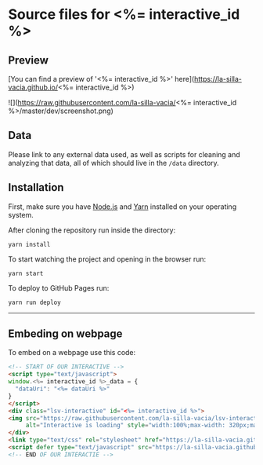 Source files for <%= interactive_id %>
=====

## Preview

[You can find a preview of '<%= interactive_id %>' here](https://la-silla-vacia.github.io/<%= interactive_id %>)

![](https://raw.githubusercontent.com/la-silla-vacia/<%= interactive_id %>/master/dev/screenshot.png)

## Data
Please link to any external data used, as well as scripts for cleaning and analyzing that data, all of which should live in the `/data` directory.

## Installation
First, make sure you have [Node.js](https://nodejs.org/) and [Yarn](https://yarnpkg.com/en/) installed on your operating system.

After cloning the repository run inside the directory:
```
yarn install
```

To start watching the project and opening in the browser run:
```
yarn start
```

To deploy to GitHub Pages run:
```
yarn run deploy
```

---

## Embeding on webpage
To embed on a webpage use this code:
```html
<!-- START OF OUR INTERACTIVE -->
<script type="text/javascript">
window.<%= interactive_id %>_data = {
  "dataUri": "<%= dataUri %>"
}
</script>
<div class="lsv-interactive" id="<%= interactive_id %>">
<img src="https://raw.githubusercontent.com/la-silla-vacia/lsv-interactive/master/misc/lsvi-loading.gif"
     alt="Interactive is loading" style="width:100%;max-width: 320px;margin: 4em auto;display: block;">
</div>
<link type="text/css" rel="stylesheet" href="https://la-silla-vacia.github.io/<%= interactive_id %>/styles.css" />
<script defer type="text/javascript" src="https://la-silla-vacia.github.io/<%= interactive_id %>/script.js"></script>
<!-- END OF OUR INTERACTIE -->
```